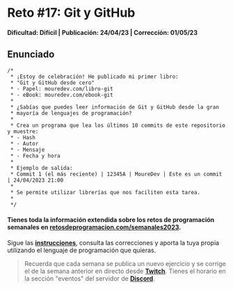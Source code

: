 # Reto #17: Git y GitHub
#### Dificultad: Difícil | Publicación: 24/04/23 | Corrección: 01/05/23

## Enunciado

```
/*
 * ¡Estoy de celebración! He publicado mi primer libro:
 * "Git y GitHub desde cero"
 * - Papel: mouredev.com/libro-git
 * - eBook: mouredev.com/ebook-git
 *
 * ¿Sabías que puedes leer información de Git y GitHub desde la gran
 * mayoría de lenguajes de programación?
 *
 * Crea un programa que lea los últimos 10 commits de este repositorio y muestre:
 * - Hash
 * - Autor
 * - Mensaje
 * - Fecha y hora
 *
 * Ejemplo de salida:
 * Commit 1 (el más reciente) | 12345A | MoureDev | Este es un commit | 24/04/2023 21:00
 *
 * Se permite utilizar librerías que nos faciliten esta tarea.
 * 
 */
```
#### Tienes toda la información extendida sobre los retos de programación semanales en **[retosdeprogramacion.com/semanales2023](https://retosdeprogramacion.com/semanales2023)**.

Sigue las **[instrucciones](../../README.md)**, consulta las correcciones y aporta la tuya propia utilizando el lenguaje de programación que quieras.

> Recuerda que cada semana se publica un nuevo ejercicio y se corrige el de la semana anterior en directo desde **[Twitch](https://twitch.tv/mouredev)**. Tienes el horario en la sección "eventos" del servidor de **[Discord](https://discord.gg/mouredev)**.